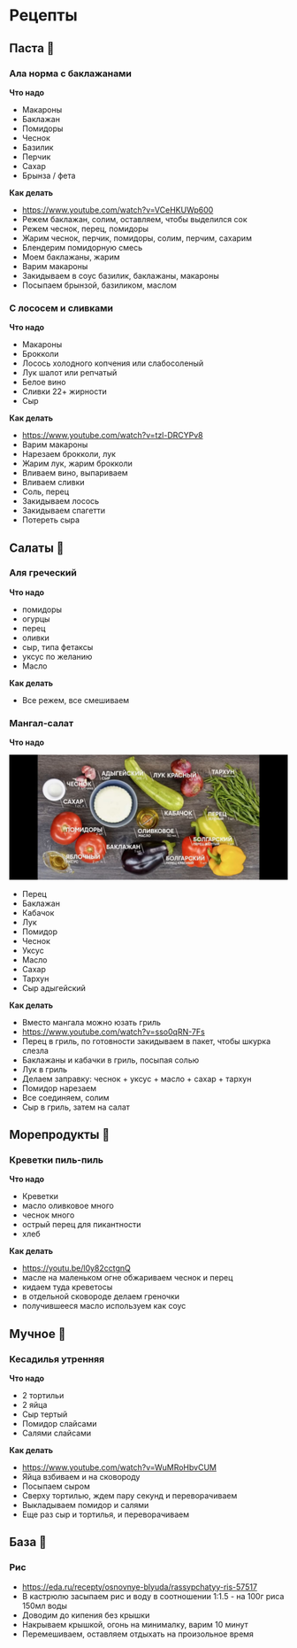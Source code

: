 # Рецепты

## Паста 🍝

### Ала норма с баклажанами

**Что надо**

- Макароны
- Баклажан
- Помидоры
- Чеснок
- Базилик
- Перчик
- Сахар
- Брынза / фета

**Как делать**

- https://www.youtube.com/watch?v=VCeHKUWp600
- Режем баклажан, солим, оставляем, чтобы выделился сок
- Режем чеснок, перец, помидоры
- Жарим чеснок, перчик, помидоры, солим, перчим, сахарим
- Блендерим помидорную смесь
- Моем баклажаны, жарим
- Варим макароны
- Закидываем в соус базилик, баклажаны, макароны
- Посыпаем брынзой, базиликом, маслом

### С лососем и сливками

**Что надо**

- Макароны
- Брокколи
- Лосось холодного копчения или слабосоленый
- Лук шалот или репчатый
- Белое вино
- Сливки 22+ жирности
- Сыр

**Как делать**

- https://www.youtube.com/watch?v=tzl-DRCYPv8
- Варим макароны
- Нарезаем брокколи, лук
- Жарим лук, жарим брокколи
- Вливаем вино, выпариваем
- Вливаем сливки
- Соль, перец
- Закидываем лосось
- Закидываем спагетти
- Потереть сыра

## Салаты 🥗

### Аля греческий

**Что надо**

- помидоры
- огурцы
- перец
- оливки
- сыр, типа фетаксы
- уксус по желанию
- Масло

**Как делать**

- Все режем, все смешиваем

### Мангал-салат

**Что надо**

![Мангал_салат](./Мангал_салат.jpg)

- Перец
- Баклажан
- Кабачок
- Лук
- Помидор
- Чеснок
- Уксус
- Масло
- Сахар
- Тархун
- Сыр адыгейский

**Как делать**

- Вместо мангала можно юзать гриль
- https://www.youtube.com/watch?v=sso0qRN-7Fs
- Перец в гриль, по готовности закидываем в пакет, чтобы шкурка слезла
- Баклажаны и кабачки в гриль, посыпая солью
- Лук в гриль
- Делаем заправку: чеснок + уксус + масло + сахар + тархун
- Помидор нарезаем
- Все соединяем, солим
- Сыр в гриль, затем на салат

## Морепродукты 🍤

### Креветки пиль-пиль

**Что надо**

- Креветки
- масло оливковое много
- чеснок много
- острый перец для пикантности
- хлеб

**Как делать**

- https://youtu.be/l0y82cctgnQ
- масле на маленьком огне обжариваем чеснок и перец
- кидаем туда креветосы
- в отдельной сковороде делаем греночки
- получившееся масло используем как соус

## Мучное 🥪

### Кесадилья утренняя

**Что надо**

- 2 тортильи
- 2 яйца
- Сыр тертый
- Помидор слайсами
- Салями слайсами

**Как делать**

- https://www.youtube.com/watch?v=WuMRoHbvCUM
- Яйца взбиваем и на сковороду
- Посыпаем сыром
- Сверху тортилью, ждем пару секунд и переворачиваем
- Выкладываем помидор и салями
- Еще раз сыр и тортилья, и переворачиваем

## База 🏫

### Рис

- https://eda.ru/recepty/osnovnye-blyuda/rassypchatyy-ris-57517
- В кастрюлю засыпаем рис и воду в соотношении 1:1.5 - на 100г риса 150мл воды
- Доводим до кипения без крышки
- Накрываем крышкой, огонь на минималку, варим 10 минут
- Перемешиваем, оставляем отдыхать на произольное время